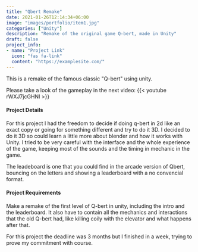 ```yaml
---
title: "Qbert Remake"
date: 2021-01-26T12:14:34+06:00
image: "images/portfolio/item1.jpg"
categories: ["Unity"]
description: "Remake of the original game Q-bert, made in Unity"
draft: false
project_info:
- name: "Project Link"
  icon: "fas fa-link"
  content: "https://examplesite.com/"
---
```

This is a remake of the famous classic "Q-bert" using unity.<br>

Please take a look of the gameplay in the next video:
{{< youtube rWXJ7jcGHNI >}}


#### Project Details
For this project I had the freedom to decide if doing q-bert in 2d like an exact copy or going for something different and try to do it 3D. I decided to do it 3D so could learn a little more about blender and how it works with Unity. I tried to be very careful  with the interface and the whole experience of the game, keeping most of the sounds and the timing in mechanic in the game. <br>

The leadeboard is one that you could find in the arcade version of Qbert, bouncing on the letters and showing a leaderboard with a no convencial format.


#### Project Requirements
Make a remake of the first level of Q-bert in unity, including the intro and the leaderboard. It also have to contain all the mechanics and interactions that the old Q-bert had, like killing coily with the elevator and what happens after that.<br>

For this project the deadline was 3 months but I finished in a week, trying to prove my commitment with course.
